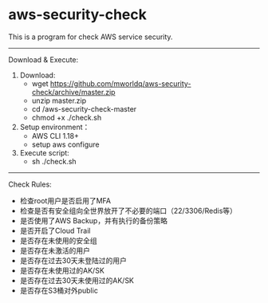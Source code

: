 # aws-security-check
This is a program for check AWS service security.

-------
Download & Execute:
1. Download:
    - wget https://github.com/mworldq/aws-security-check/archive/master.zip
    - unzip master.zip
    - cd <Download>/aws-security-check-master
    - chmod +x ./check.sh
2. Setup environment：
    - AWS CLI 1.18+ 
    - setup aws configure
3. Execute script:
    - sh ./check.sh

------
Check Rules:
- 检查root用户是否启用了MFA
- 检查是否有安全组向全世界放开了不必要的端口（22/3306/Redis等）
- 是否使用了AWS Backup，并有执行的备份策略
- 是否开启了Cloud Trail
- 是否存在未使用的安全组
- 是否存在未激活的用户
- 是否存在过去30天未登陆过的用户
- 是否存在未使用过的AK/SK
- 是否存在过去30天未使用过的AK/SK
- 是否存在S3桶对外public